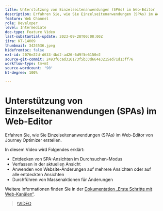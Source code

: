 ```yaml
---
title: Unterstützung von Einzelseitenanwendungen (SPAs) im Web-Editor
description: Erfahren Sie, wie Sie Einzelseitenanwendungen (SPAs) im Web-Editor von Journey Optimizer erstellen.
feature: Web Channel
role: Developer
level: Intermediate
doc-type: Feature Video
last-substantial-update: 2023-09-28T00:00:00Z
jira: KT-14009
thumbnail: 3424536.jpeg
hidefromtoc: false
exl-id: 2076e22d-d633-4bd2-ad26-6d9f5e6150e2
source-git-commit: 2493f6cad316173f5b33d664e3215ed71d13ff76
workflow-type: tm+mt
source-wordcount: '90'
ht-degree: 100%

---
```


# Unterstützung von Einzelseitenanwendungen (SPAs) im Web-Editor

Erfahren Sie, wie Sie Einzelseitenanwendungen (SPAs) im Web-Editor von Journey Optimizer erstellen.

In diesem Video wird Folgendes erklärt:

* Entdecken von SPA-Ansichten im Durchsuchen-Modus
* Verfassen in der aktuellen Ansicht
* Anwenden von Website-Änderungen auf mehrere Ansichten oder auf alle entdeckten Ansichten
* Durchführen von Massenaktionen für Änderungen

Weitere Informationen finden Sie in der [Dokumentation „Erste Schritte mit Web-Kanälen“](https://experienceleague.adobe.com/docs/journey-optimizer/using/web/get-started-web.html?lang=de).

>[!VIDEO](https://video.tv.adobe.com/v/3424536/?learn=on)
